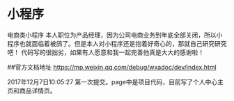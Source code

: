 # 小程序
电商类小程序
本人职位为产品经理，因为公司电商业务到年底全部关闭，所以小程序也就面临着被鸽了。但是本人对小程序还是抱着好奇心的，那就自己研究研究吧！
代码写的很拙劣，如果有人愿意和我一起完善他真是大大的感谢啦！

##官方文档地址
https://mp.weixin.qq.com/debug/wxadoc/dev/index.html

2017年12月7日10:05:27
第一次提交。page中是项目代码，目前写了个人中心主页和商品详情页。
